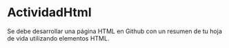 # ActividadHtml
Se debe desarrollar una página HTML en Github con un resumen de tu hoja de vida utilizando elementos HTML.
